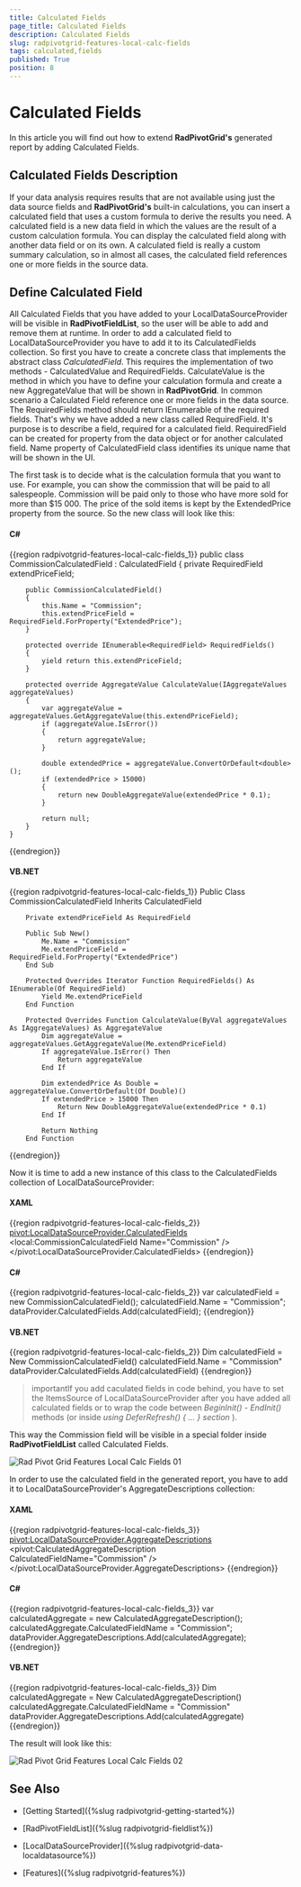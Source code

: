 ```yaml
---
title: Calculated Fields
page_title: Calculated Fields
description: Calculated Fields
slug: radpivotgrid-features-local-calc-fields
tags: calculated,fields
published: True
position: 8
---
```


# Calculated Fields

In this article you will find out how to extend __RadPivotGrid's__ generated report by adding Calculated Fields.      

## Calculated Fields Description

If your data analysis requires results that are not available using just the data source fields and __RadPivotGrid's__ built-in calculations, you can insert a calculated field that uses a custom formula to derive the results you need. A calculated field is a new data field in which the values are the result of a custom calculation formula. You can display the calculated field along with another data field or on its own. A calculated field is really a custom summary calculation, so in almost all cases, the calculated field references one or more fields in the source data.        

## Define Calculated Field

All Calculated Fields that you have added to your LocalDataSourceProvider will be visible in __RadPivotFieldList__, so the user will be able to add and remove them at runtime. In order to add a calculated field to LocalDataSourceProvider you have to add it to its CalculatedFields collection. So first you have to create a concrete class that implements the abstract class *CalculatedField*. This requires the implementation of two methods - CalculatedValue and RequiredFields. CalculateValue is the method in which you have to define your calculation formula and create a new AggregateValue that will be shown in __RadPivotGrid__. In common scenario a Calculated Field reference one or more fields in the data source. The RequiredFields method should return IEnumerable of the required fields. That's why we have added a new class called RequiredField. It's purpose is to describe a field, required for a calculated field. RequiredField can be created for property from the data object or for another calculated field. Name property of CalculatedField class identifies its unique name that will be shown in the UI.         

The first task is to decide what is the calculation formula that you want to use. For example, you can show the commission that will be paid to all salespeople. Commission will be paid only to those who have more sold for more than $15 000. The price of the sold items is kept by the ExtendedPrice property from the source. So the new class will look like this:        

#### __C#__

{{region radpivotgrid-features-local-calc-fields_1}}
	public class CommissionCalculatedField : CalculatedField
	{
	    private RequiredField extendPriceField;
	
	    public CommissionCalculatedField()
	    {
	        this.Name = "Commission";
	        this.extendPriceField = RequiredField.ForProperty("ExtendedPrice");
	    }
	
	    protected override IEnumerable<RequiredField> RequiredFields()
	    {
	        yield return this.extendPriceField;
	    }
	
	    protected override AggregateValue CalculateValue(IAggregateValues aggregateValues)
	    {
	        var aggregateValue = aggregateValues.GetAggregateValue(this.extendPriceField);
	        if (aggregateValue.IsError())
	        {
	            return aggregateValue;
	        }
	
	        double extendedPrice = aggregateValue.ConvertOrDefault<double>();
	        if (extendedPrice > 15000)
	        {
	            return new DoubleAggregateValue(extendedPrice * 0.1);
	        }
	
	        return null;
	    }
	}
{{endregion}}

#### __VB.NET__

{{region radpivotgrid-features-local-calc-fields_1}}
	Public Class CommissionCalculatedField
		Inherits CalculatedField
	
		Private extendPriceField As RequiredField
	
		Public Sub New()
			Me.Name = "Commission"
			Me.extendPriceField = RequiredField.ForProperty("ExtendedPrice")
		End Sub
	
		Protected Overrides Iterator Function RequiredFields() As IEnumerable(Of RequiredField)
			Yield Me.extendPriceField
		End Function
	
		Protected Overrides Function CalculateValue(ByVal aggregateValues As IAggregateValues) As AggregateValue
			Dim aggregateValue = aggregateValues.GetAggregateValue(Me.extendPriceField)
			If aggregateValue.IsError() Then
				Return aggregateValue
			End If
	
			Dim extendedPrice As Double = aggregateValue.ConvertOrDefault(Of Double)()
			If extendedPrice > 15000 Then
				Return New DoubleAggregateValue(extendedPrice * 0.1)
			End If
	
			Return Nothing
		End Function
	
{{endregion}}

Now it is time to add a new instance of this class to the CalculatedFields collection of LocalDataSourceProvider:        

#### __XAML__

{{region radpivotgrid-features-local-calc-fields_2}}
	<pivot:LocalDataSourceProvider.CalculatedFields>
	    <local:CommissionCalculatedField Name="Commission" />
	</pivot:LocalDataSourceProvider.CalculatedFields>
{{endregion}}

#### __C#__

{{region radpivotgrid-features-local-calc-fields_2}}
	var calculatedField = new CommissionCalculatedField();
	calculatedField.Name = "Commission";
	dataProvider.CalculatedFields.Add(calculatedField);
{{endregion}}

#### __VB.NET__

{{region radpivotgrid-features-local-calc-fields_2}}
	Dim calculatedField = New CommissionCalculatedField()
	calculatedField.Name = "Commission"
	dataProvider.CalculatedFields.Add(calculatedField)
{{endregion}}

>importantIf you add caculated fields in code behind, you have to set the ItemsSource of LocalDataSourceProvider after you have added all calculated fields or to wrap the code between *BeginInit() - EndInit()* methods (or inside *using DeferRefresh() { ... } section* ).          

This way the Commission field will be visible in a special folder inside __RadPivotFieldList__ called Calculated Fields.

![Rad Pivot Grid Features Local Calc Fields 01](images/RadPivotGrid_Features_Local_Calc_Fields_01.png)

In order to use the calculated field in the generated report, you have to add it to LocalDataSourceProvider's AggregateDescriptions collection:        

#### __XAML__

{{region radpivotgrid-features-local-calc-fields_3}}
	<pivot:LocalDataSourceProvider.AggregateDescriptions>
	    <pivot:CalculatedAggregateDescription CalculatedFieldName="Commission" />
	</pivot:LocalDataSourceProvider.AggregateDescriptions>
{{endregion}}

#### __C#__

{{region radpivotgrid-features-local-calc-fields_3}}
	var calculatedAggregate = new CalculatedAggregateDescription();
	calculatedAggregate.CalculatedFieldName = "Commission";
	dataProvider.AggregateDescriptions.Add(calculatedAggregate);
{{endregion}}

#### __VB.NET__

{{region radpivotgrid-features-local-calc-fields_3}}
	Dim calculatedAggregate = New CalculatedAggregateDescription()
	calculatedAggregate.CalculatedFieldName = "Commission"
	dataProvider.AggregateDescriptions.Add(calculatedAggregate)
{{endregion}}

The result will look like this:

![Rad Pivot Grid Features Local Calc Fields 02](images/RadPivotGrid_Features_Local_Calc_Fields_02.png)

## See Also

 * [Getting Started]({%slug radpivotgrid-getting-started%})

 * [RadPivotFieldList]({%slug radpivotgrid-fieldlist%})

 * [LocalDataSourceProvider]({%slug radpivotgrid-data-localdatasource%})

 * [Features]({%slug radpivotgrid-features%})
